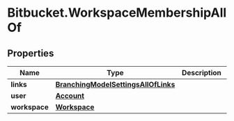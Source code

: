 # Bitbucket.WorkspaceMembershipAllOf

## Properties

Name | Type | Description | Notes
------------ | ------------- | ------------- | -------------
**links** | [**BranchingModelSettingsAllOfLinks**](BranchingModelSettingsAllOfLinks.md) |  | [optional] 
**user** | [**Account**](Account.md) |  | [optional] 
**workspace** | [**Workspace**](Workspace.md) |  | [optional] 



